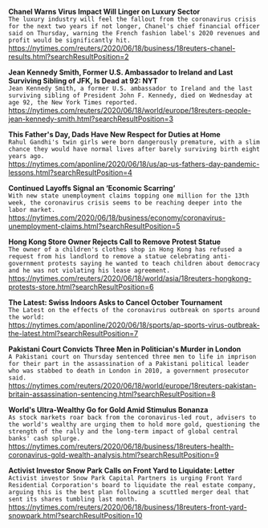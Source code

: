 **Chanel Warns Virus Impact Will Linger on Luxury Sector**\
`The luxury industry will feel the fallout from the coronavirus crisis for the next two years if not longer, Chanel's chief financial officer said on Thursday, warning the French fashion label's 2020 revenues and profit would be significantly hit.`\
https://nytimes.com/reuters/2020/06/18/business/18reuters-chanel-results.html?searchResultPosition=2

**Jean Kennedy Smith, Former U.S. Ambassador to Ireland and Last Surviving Sibling of JFK, Is Dead at 92: NYT**\
`Jean Kennedy Smith, a former U.S. ambassador to Ireland and the last surviving sibling of President John F. Kennedy, died on Wednesday at age 92, the New York Times reported.`\
https://nytimes.com/reuters/2020/06/18/world/europe/18reuters-people-jean-kennedy-smith.html?searchResultPosition=3

**This Father's Day, Dads Have New Respect for Duties at Home**\
`Rahul Gandhi's twin girls were born dangerously premature, with a slim chance they would have normal lives after barely surviving birth eight years ago.`\
https://nytimes.com/aponline/2020/06/18/us/ap-us-fathers-day-pandemic-lessons.html?searchResultPosition=4

**Continued Layoffs Signal an ‘Economic Scarring’**\
`With new state unemployment claims topping one million for the 13th week, the coronavirus crisis seems to be reaching deeper into the labor market.`\
https://nytimes.com/2020/06/18/business/economy/coronavirus-unemployment-claims.html?searchResultPosition=5

**Hong Kong Store Owner Rejects Call to Remove Protest Statue**\
`The owner of a children's clothes shop in Hong Kong has refused a request from his landlord to remove a statue celebrating anti-government protests saying he wanted to teach children about democracy and he was not violating his lease agreement.`\
https://nytimes.com/reuters/2020/06/18/world/asia/18reuters-hongkong-protests-store.html?searchResultPosition=6

**The Latest: Swiss Indoors Asks to Cancel October Tournament**\
`The Latest on the effects of the coronavirus outbreak on sports around the world:`\
https://nytimes.com/aponline/2020/06/18/sports/ap-sports-virus-outbreak-the-latest.html?searchResultPosition=7

**Pakistani Court Convicts Three Men in Politician's Murder in London**\
`A Pakistani court on Thursday sentenced three men to life in imprison for their part in the assassination of a Pakistani political leader who was stabbed to death in London in 2010, a government prosecutor said.`\
https://nytimes.com/reuters/2020/06/18/world/europe/18reuters-pakistan-britain-assassination-sentencing.html?searchResultPosition=8

**World's Ultra-Wealthy Go for Gold Amid Stimulus Bonanza**\
`As stock markets roar back from the coronavirus-led rout, advisers to the world's wealthy are urging them to hold more gold, questioning the strength of the rally and the long-term impact of global central banks' cash splurge.`\
https://nytimes.com/reuters/2020/06/18/business/18reuters-health-coronavirus-gold-wealth-analysis.html?searchResultPosition=9

**Activist Investor Snow Park Calls on Front Yard to Liquidate: Letter**\
`Activist investor Snow Park Capital Partners is urging Front Yard Residential Corporation's board to liquidate the real estate company, arguing this is the best plan following a scuttled merger deal that sent its shares tumbling last month.`\
https://nytimes.com/reuters/2020/06/18/business/18reuters-front-yard-snowpark.html?searchResultPosition=10

